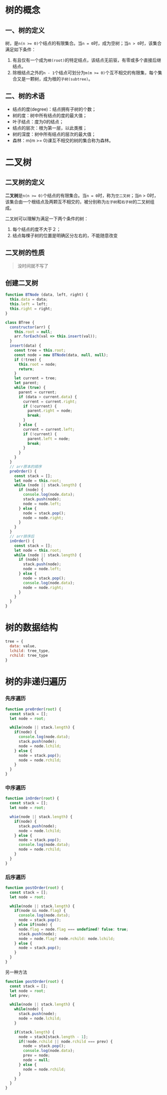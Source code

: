 # 树的概念

## 一、树的定义
树，是`n(n >= 0)`个结点的有限集合。当`n = 0`时，成为空树；当`n > 0`时，该集合满足如下条件：
1. 有且仅有一个成为`根(root)`的特定结点，该结点无前驱，有零或多个直接后继结点。
2. 除根结点之外的`n - 1`个结点可划分为`m(m >= 0)`个互不相交的有限集，每个集合又是一颗树，成为根的`子树(subtree)`。

## 二、树的术语
+ 结点的度(degree)：结点拥有子树的个数；
+ 树的度：树中所有结点的度的最大值；
+ 叶子结点：度为0的结点；
+ 结点的层次：根为第一层，以此类推；
+ 树的深度：树中所有结点的层次的最大值；
+ 森林：m(m >= 0)课互不相交的树的集合称为森林。

# 二叉树

## 二叉树的定义
**二叉树**是`n(n >= 0)`个结点的有限集合。当`n = 0`时，称为`空二叉树`；当n > 0时，该集合由一个根结点及两颗互不相交的，被分别称为`左子树`和`右子树`的二叉树组成。

二叉树可以理解为满足一下两个条件的树：
1. 每个结点的度不大于２；
2. 结点每棵子树的位置是明确区分左右的，不能随意改变

## 二叉树的性质
> 没时间就不写了

## 创建二叉树
```js
function BTNode (data, left, right) {
  this.data = data;
  this.left = left;
  this.right = right;
}

class BTree {
  constructor(arr) {
    this.root = null;
    arr.forEach(val => this.insert(val));
  }
  insert(data) {
    const tree = this.root;
    const node = new BTNode(data, null, null);
    if (!tree) {
      this.root = node;
      return;
    }
    let current = tree;
    let parent;
    while (true) {
      parent = current;
      if (data > current.data) {
        current = current.right;
        if (!current) {
          parent.right = node;
          break;
        }
      } else {
        current = current.left;
        if (!current) {
          parent.left = node;
          break;
        }
      }
    }
  }
  // arr原本的顺序
  preOrder() {
    const stack = [];
    let node = this.root;
    while (node || stack.length) {
      if (node) {
        console.log(node.data);
        stack.push(node);
        node = node.left;
      } else {
        node = stack.pop();
        node = node.right;
      }
    }
  }
  // arr排序后
  inOrder() {
    const stack = [];
    let node = this.root;
    while (node || stack.length) {
      if (node) {
        stack.push(node);
        node = node.left;
      } else {
        node = stack.pop();
        console.log(node.data);
        node = node.right;
      }
    }
  }
}


```


# 树的数据结构
```JavaScript
tree = {
  data: value,
  lchild: tree_type,
  rchild: tree_type
}

```

# 树的非递归遍历
### 先序遍历
```javascript
function preOrder(root) {
  const stack = [];
  let node = root;

  while(node || stack.length) {
    if(node) {
      console.log(node.data);
      stack.push(node);
      node = node.lchild;
    } else {
      node = stack.pop();
      node = node.rchild;
    }
  }
}

```

### 中序遍历

```javascript
function inOrder(root) {
  const stack = [];
  let node = root;

  whie(node || stack.length) {
    if(node) {
      stack.push(node);
      node = node.lchild;
    } else {
      node = stack.pop();
      console.log(node.data);
      node = node.rchild;
    }
  }
}
```

### 后序遍历
```javascript
function postOrder(root) {
  const stack = [];
  let node = root;

  while(node || stack.length) {
    if(node && node.flag) {
      console.log(node.data);
      node = stack.pop();
    } else if(node) {
      node.flag = node.flag === undefined? false: true;
      stack.push(node);
      node = node.flag? node.rchild: node.lchild;
    } else {
      node = stack.pop();
    }
  }
}

```

另一种方法
```javascript
function postOrder(root) {
  const stack = [];
  let node = root;
  let prev;

  while(node || stack.length) {
    while(node) {
      stack.push(node);
      node = node.lchild;
    }

    if(stack.length) {
      node = stack[stack.length - 1];
      if(!node.rchild || node.rchild === prev) {
        node = stack.pop();
        console.log(node.data);
        prev = node;
        node = null;
      } else {
        node = node.rchild;
      }
    }
  }
}
```
